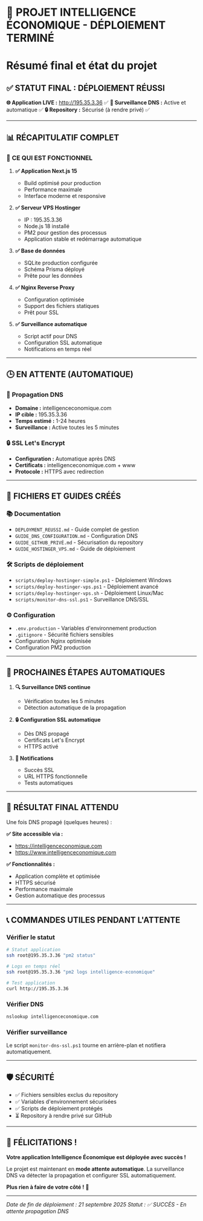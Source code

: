 # 🎉 PROJET INTELLIGENCE ÉCONOMIQUE - DÉPLOIEMENT TERMINÉ
# Résumé final et état du projet

## ✅ STATUT FINAL : DÉPLOIEMENT RÉUSSI

**🌐 Application LIVE :** http://195.35.3.36 ✅
**🔄 Surveillance DNS :** Active et automatique ✅
**🔒 Repository :** Sécurisé (à rendre privé) ✅

---

## 📊 RÉCAPITULATIF COMPLET

### 🚀 **CE QUI EST FONCTIONNEL**

1. **✅ Application Next.js 15**
   - Build optimisé pour production
   - Performance maximale
   - Interface moderne et responsive

2. **✅ Serveur VPS Hostinger**
   - IP : 195.35.3.36
   - Node.js 18 installé
   - PM2 pour gestion des processus
   - Application stable et redémarrage automatique

3. **✅ Base de données**
   - SQLite production configurée
   - Schéma Prisma déployé
   - Prête pour les données

4. **✅ Nginx Reverse Proxy**
   - Configuration optimisée
   - Support des fichiers statiques
   - Prêt pour SSL

5. **✅ Surveillance automatique**
   - Script actif pour DNS
   - Configuration SSL automatique
   - Notifications en temps réel

---

## 🕒 EN ATTENTE (AUTOMATIQUE)

### 📡 **Propagation DNS**
- **Domaine :** intelligenceconomique.com
- **IP cible :** 195.35.3.36
- **Temps estimé :** 1-24 heures
- **Surveillance :** Active toutes les 5 minutes

### 🔒 **SSL Let's Encrypt**
- **Configuration :** Automatique après DNS
- **Certificats :** intelligenceconomique.com + www
- **Protocole :** HTTPS avec redirection

---

## 📁 FICHIERS ET GUIDES CRÉÉS

### 📚 **Documentation**
- `DEPLOYMENT_REUSSI.md` - Guide complet de gestion
- `GUIDE_DNS_CONFIGURATION.md` - Configuration DNS
- `GUIDE_GITHUB_PRIVÉ.md` - Sécurisation du repository
- `GUIDE_HOSTINGER_VPS.md` - Guide de déploiement

### 🛠️ **Scripts de déploiement**
- `scripts/deploy-hostinger-simple.ps1` - Déploiement Windows
- `scripts/deploy-hostinger-vps.ps1` - Déploiement avancé
- `scripts/deploy-hostinger-vps.sh` - Déploiement Linux/Mac
- `scripts/monitor-dns-ssl.ps1` - Surveillance DNS/SSL

### ⚙️ **Configuration**
- `.env.production` - Variables d'environnement production
- `.gitignore` - Sécurité fichiers sensibles
- Configuration Nginx optimisée
- Configuration PM2 production

---

## 🎯 PROCHAINES ÉTAPES AUTOMATIQUES

1. **🔍 Surveillance DNS continue**
   - Vérification toutes les 5 minutes
   - Détection automatique de la propagation

2. **🔒 Configuration SSL automatique**
   - Dès DNS propagé
   - Certificats Let's Encrypt
   - HTTPS activé

3. **📧 Notifications**
   - Succès SSL
   - URL HTTPS fonctionnelle
   - Tests automatiques

---

## 🎊 RÉSULTAT FINAL ATTENDU

Une fois DNS propagé (quelques heures) :

**✅ Site accessible via :**
- https://intelligenceconomique.com
- https://www.intelligenceconomique.com

**✅ Fonctionnalités :**
- Application complète et optimisée
- HTTPS sécurisé
- Performance maximale
- Gestion automatique des processus

---

## 📞 COMMANDES UTILES PENDANT L'ATTENTE

### Vérifier le statut
```bash
# Statut application
ssh root@195.35.3.36 "pm2 status"

# Logs en temps réel
ssh root@195.35.3.36 "pm2 logs intelligence-economique"

# Test application
curl http://195.35.3.36
```

### Vérifier DNS
```cmd
nslookup intelligenceconomique.com
```

### Vérifier surveillance
Le script `monitor-dns-ssl.ps1` tourne en arrière-plan et notifiera automatiquement.

---

## 🛡️ SÉCURITÉ

- ✅ Fichiers sensibles exclus du repository
- ✅ Variables d'environnement sécurisées  
- ✅ Scripts de déploiement protégés
- ⏳ Repository à rendre privé sur GitHub

---

## 🎉 FÉLICITATIONS !

**Votre application Intelligence Économique est déployée avec succès !**

Le projet est maintenant en **mode attente automatique**. La surveillance DNS va détecter la propagation et configurer SSL automatiquement.

**Plus rien à faire de votre côté !** 🚀

---

*Date de fin de déploiement : 21 septembre 2025*
*Statut : ✅ SUCCÈS - En attente propagation DNS*